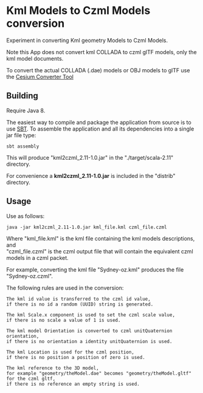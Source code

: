# Kml Models to Czml Models conversion

Experiment in converting Kml geometry Models to Czml Models.

Note this App does not convert kml COLLADA to czml glTF models, only the kml model documents.

To convert the actual COLLADA (.dae) models or OBJ models to glTF use the [Cesium Converter Tool](https://cesiumjs.org/convertmodel.html)
  
## Building

Require Java 8.

The easiest way to compile and package the application from source is to use [SBT](http://www.scala-sbt.org/).
To assemble the application and all its dependencies into a single jar file type:

    sbt assembly

This will produce "kml2czml_2.11-1.0.jar" in the "./target/scala-2.11" directory.

For convenience a **kml2czml_2.11-1.0.jar** is included in the "distrib" directory.

## Usage

Use as follows:

    java -jar kml2czml_2.11-1.0.jar kml_file.kml czml_file.czml
  
Where "kml_file.kml" is the kml file containing the kml models descriptions, and  
"czml_file.czml" is the czml output file that will contain the equivalent czml models in a czml packet.
  
For example, converting the kml file "Sydney-oz.kml" produces the file "Sydney-oz.czml".

The following rules are used in the conversion:


    The kml id value is transferred to the czml id value, 
    if there is no id a random (UUID) string is generated.
    
    The kml Scale.x component is used to set the czml scale value, 
    if there is no scale a value of 1 is used.
    
    The kml model Orientation is converted to czml unitQuaternion orientation, 
    if there is no orientation a identity unitQuaternion is used.
    
    The kml Location is used for the czml position, 
    if there is no position a position of zero is used.
    
    The kml reference to the 3D model, 
    for example "geometry/theModel.dae" becomes "geometry/theModel.gltf" for the czml gltf,
    if there is no reference an empty string is used.





  
  